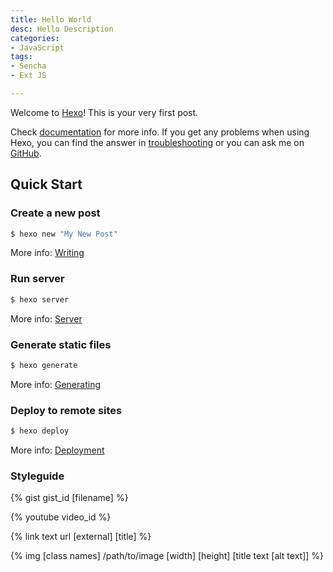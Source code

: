 ```yaml
---
title: Hello World
desc: Hello Description
categories:
- JavaScript
tags:
- Sencha
- Ext JS

---
```

Welcome to [Hexo](https://hexo.io/)! This is your very first post. 
<!-- more -->
Check [documentation](https://hexo.io/docs/) for more info. If you get any problems when using Hexo, you can find the answer in [troubleshooting](https://hexo.io/docs/troubleshooting.html) or you can ask me on [GitHub](https://github.com/hexojs/hexo/issues).

## Quick Start

### Create a new post

``` bash
$ hexo new "My New Post"
```

More info: [Writing](https://hexo.io/docs/writing.html)

### Run server

``` bash
$ hexo server
```

More info: [Server](https://hexo.io/docs/server.html)

### Generate static files

``` bash
$ hexo generate
```

More info: [Generating](https://hexo.io/docs/generating.html)

### Deploy to remote sites

``` bash
$ hexo deploy
```

More info: [Deployment](https://hexo.io/docs/deployment.html)

### Styleguide

{% gist gist_id [filename] %}

{% youtube video_id %}

{% link text url [external] [title] %}

{% img [class names] /path/to/image [width] [height] [title text [alt text]] %}
